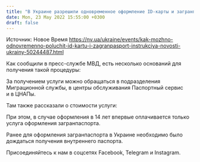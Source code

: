 ```yaml
---
title: "В Украине разрешили одновременное оформление ID-карты и загранпаспорта"
date: Mon, 23 May 2022 15:55:00 +0300
draft: false
---
```

Источник: Новое Время https://nv.ua/ukraine/events/kak-mozhno-odnovremenno-poluchit-id-kartu-i-zagranpasport-instrukciya-novosti-ukrainy-50244487.html


 Как сообщили в пресс-службе МВД, есть несколько оснований для получения такой процедуры:

За получением услуги можно обращаться в подразделения Миграционной службы, в центры обслуживания Паспортный сервис и в ЦНАПы.

Там также рассказали о стоимости услуги:

При этом, в случае оформления в 14 лет впервые оплачивается только услуга оформления загранпаспорта.

Ранее для оформления загранпаспорта в Украине необходимо было дождаться получения внутреннего паспорта.

Присоединяйтесь к нам в соцсетях Facebook, Telegram и Instagram.
